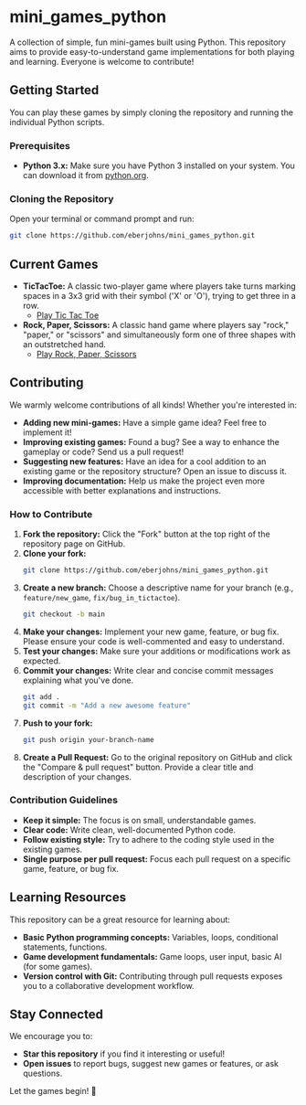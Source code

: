 # mini_games_python

A collection of simple, fun mini-games built using Python. This repository aims to provide easy-to-understand game implementations for both playing and learning. Everyone is welcome to contribute!

## Getting Started

You can play these games by simply cloning the repository and running the individual Python scripts.

### Prerequisites

* **Python 3.x:** Make sure you have Python 3 installed on your system. You can download it from [python.org](https://www.python.org/downloads/).

### Cloning the Repository

Open your terminal or command prompt and run:

```bash
git clone https://github.com/eberjohns/mini_games_python.git
```

## Current Games

* **TicTacToe:** A classic two-player game where players take turns marking spaces in a 3x3 grid with their symbol ('X' or 'O'), trying to get three in a row.
    * [Play Tic Tac Toe](tictactoe/)
* **Rock, Paper, Scissors:** A classic hand game where players say "rock," "paper," or "scissors" and simultaneously form one of three shapes with an outstretched hand.
    * [Play Rock, Paper, Scissors](rock_paper_scissors/)

## Contributing

We warmly welcome contributions of all kinds\! Whether you're interested in:

* **Adding new mini-games:** Have a simple game idea? Feel free to implement it\!
* **Improving existing games:** Found a bug? See a way to enhance the gameplay or code? Send us a pull request\!
* **Suggesting new features:** Have an idea for a cool addition to an existing game or the repository structure? Open an issue to discuss it.
* **Improving documentation:** Help us make the project even more accessible with better explanations and instructions.

### How to Contribute

1.  **Fork the repository:** Click the "Fork" button at the top right of the repository page on GitHub.
2.  **Clone your fork:**
    ```bash
    git clone https://github.com/eberjohns/mini_games_python.git
    ```
3.  **Create a new branch:** Choose a descriptive name for your branch (e.g., `feature/new_game`, `fix/bug_in_tictactoe`).
    ```bash
    git checkout -b main
    ```
4.  **Make your changes:** Implement your new game, feature, or bug fix. Please ensure your code is well-commented and easy to understand.
5.  **Test your changes:** Make sure your additions or modifications work as expected.
6.  **Commit your changes:** Write clear and concise commit messages explaining what you've done.
    ```bash
    git add .
    git commit -m "Add a new awesome feature"
    ```
7.  **Push to your fork:**
    ```bash
    git push origin your-branch-name
    ```
8.  **Create a Pull Request:** Go to the original repository on GitHub and click the "Compare & pull request" button. Provide a clear title and description of your changes.

### Contribution Guidelines

* **Keep it simple:** The focus is on small, understandable games.
* **Clear code:** Write clean, well-documented Python code.
* **Follow existing style:** Try to adhere to the coding style used in the existing games.
* **Single purpose per pull request:** Focus each pull request on a specific game, feature, or bug fix.

## Learning Resources

This repository can be a great resource for learning about:

* **Basic Python programming concepts:** Variables, loops, conditional statements, functions.
* **Game development fundamentals:** Game loops, user input, basic AI (for some games).
* **Version control with Git:** Contributing through pull requests exposes you to a collaborative development workflow.

## Stay Connected

We encourage you to:

* **Star this repository** if you find it interesting or useful\!
* **Open issues** to report bugs, suggest new games or features, or ask questions.

Let the games begin\! 🚀
